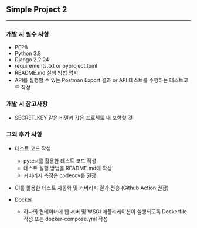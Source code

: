 ## Simple Project 2 ##

----

### 개발 시 필수 사항 

- PEP8
- Python 3.8
- Django 2.2.24
- requirements.txt or pyproject.toml
- README.md 실행 방법 명시
- API를 실행할 수 있는 Postman Export 결과 or API 테스트를 수행하는 테스트코드 작성

### 개발 시 참고사항
- SECRET_KEY 같은 비밀키 값은 프로젝트 내 포함할 것


### 그외 추가 사항
- 테스트 코드 작성
    - pytest를 활용한 테스트 코드 작성
    - 테스트 실행 방법을 README.md에 작성
    - 커버리지 측정은 codecov를 권장

- CI를 활용한 테스트 자동화 및 커버리지 결과 전송 (Github Action 권장)

- Docker
    - 하나의 컨테이너에 웹 서버 및 WSGI 애플리케이션이 실행되도록 Dockerfile 작성 또는 docker-compose.yml 작성


